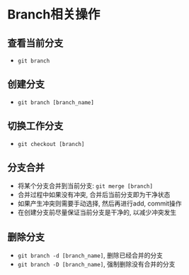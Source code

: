 # Branch相关操作

## 查看当前分支

- `git branch`

## 创建分支

- `git branch [branch_name]`

## 切换工作分支

- `git checkout [branch]`

## 分支合并

- 将某个分支合并到当前分支: `git merge [branch]`
- 合并过程中如果没有冲突, 合并后当前分支即为干净状态
- 如果产生冲突则需要手动选择, 然后再进行add, commit操作
- 在创建分支前尽量保证当前分支是干净的, 以减少冲突发生

## 删除分支

- `git branch -d [branch_name]`, 删除已经合并的分支
- `git branch -D [branch_name]`, 强制删除没有合并的分支






